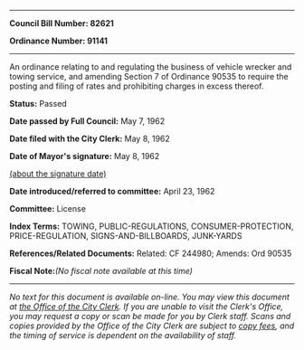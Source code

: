 

********

**Council Bill Number: 82621**
   
**Ordinance Number: 91141**
********

 An ordinance relating to and regulating the business of vehicle wrecker and towing service, and amending Section 7 of Ordinance 90535 to require the posting and filing of rates and prohibiting charges in excess thereof.

**Status:** Passed
   
**Date passed by Full Council:** May 7, 1962
   
**Date filed with the City Clerk:** May 8, 1962
   
**Date of Mayor's signature:** May 8, 1962
   
[(about the signature date)](/~public/approvaldate.htm)
   
   
   
**Date introduced/referred to committee:** April 23, 1962
   
**Committee:** License
   
   
**Index Terms:** TOWING, PUBLIC-REGULATIONS, CONSUMER-PROTECTION, PRICE-REGULATION, SIGNS-AND-BILLBOARDS, JUNK-YARDS

**References/Related Documents:** Related: CF 244980; Amends: Ord 90535

**Fiscal Note:**_(No fiscal note available at this time)_
********

_No text for this document is available on-line. You may view this document at [the Office of the City Clerk](http://www.seattle.gov/leg/clerk/contactUs.htm). If you are unable to visit the Clerk's Office, you may request a copy or scan be made for you by Clerk staff. Scans and copies provided by the Office of the City Clerk are subject to [copy fees](http://clerk.seattle.gov/~public/clerkfees.htm), and the timing of service is dependent on the availability of staff._

